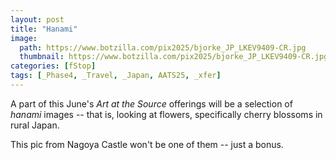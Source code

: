 ```yaml
---
layout: post
title: "Hanami"
image:
  path: https://www.botzilla.com/pix2025/bjorke_JP_LKEV9409-CR.jpg
  thumbnail: https://www.botzilla.com/pix2025/bjorke_JP_LKEV9409-CR.jpg
categories: [fStop]
tags: [_Phase4, _Travel, _Japan, AATS25, _xfer]
---
```


A part of this June's _Art at the Source_ offerings will be a selection of _hanami_ images -- that is, looking at flowers, specifically cherry blossoms in rural Japan.

This pic from Nagoya Castle won't be one of them -- just a bonus.

